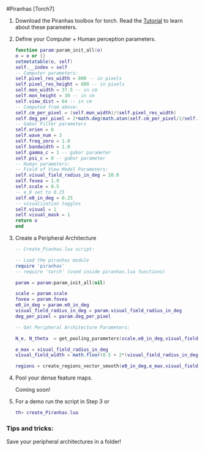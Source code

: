 #Piranhas [Torch7]

1. Download the Piranhas toolbox for torch. Read the [Tutorial](https://github.com/ArturoDeza/Piranhas/tree/master/Tutorial) to learn about these parameters.

2. Define your Computer + Human perception parameters.
	```lua
	function param:param_init_all(o)
	o = o or {}
	setmetatable(o, self)
	self.__index = self
	-- Computer parameters:
	self.pixel_res_width = 800 -- in pixels
	self.pixel_res_height = 800 -- in pixels
	self.mon_width = 37.5 -- in cm
	self.mon_height = 30 -- in cm
	self.view_dist = 64 -- in cm
	-- Computed from above:
	self.cm_per_pixel = (self.mon_width)/(self.pixel_res_width)
	self.deg_per_pixel = 2*math.deg(math.atan(self.cm_per_pixel/2/self.view_dist))
	-- Gabor Filter parameters
	self.orien = 8
	self.wave_num = 3
	self.freq_zero = 1.0
	self.bandwidth = 1.0
	self.gamma_c = 1 -- gabor parameter
	self.psi_c = 0 -- gabor parameter
	-- Human parameters:
	-- Field of View Model Parameters:
	self.visual_field_radius_in_deg = 10.0
	self.fovea = 1.0
	self.scale = 0.5
	-- e_0 set to 0.25
	self.e0_in_deg = 0.25
	-- visualization toggles
	self.visual = 1
	self.visual_mask = 1
	return o
	end
	```

3. Create a Peripheral Architecture
	```lua
	-- Create_Pianhas.lua script:

	-- Load the piranhas module
	require 'piranhas'
	-- require 'torch' (used inside piranhas.lua functions)

	param = param:param_init_all(nil)

	scale = param.scale
	fovea = param.fovea
	e0_in_deg = param.e0_in_deg
	visual_field_radius_in_deg = param.visual_field_radius_in_deg
	deg_per_pixel = param.deg_per_pixel

	-- Get Peripheral Architecture Parameters:

	N_e, N_theta  = get_pooling_parameters(scale,e0_in_deg,visual_field_radius_in_deg,deg_per_pixel)

	e_max = visual_field_radius_in_deg
	visual_field_width = math.floor(0.5 + 2*(visual_field_radius_in_deg/deg_per_pixel))

	regions = create_regions_vector_smooth(e0_in_deg,e_max,visual_field_width,deg_per_pixel,N_theta,N_e)
	```

4. Pool your dense feature maps.

	Coming soon!

5. For a demo run the script in Step 3 or
	```lua
	th> create_Piranhas.lua

### Tips and tricks:
Save your peripheral architectures in a folder!
